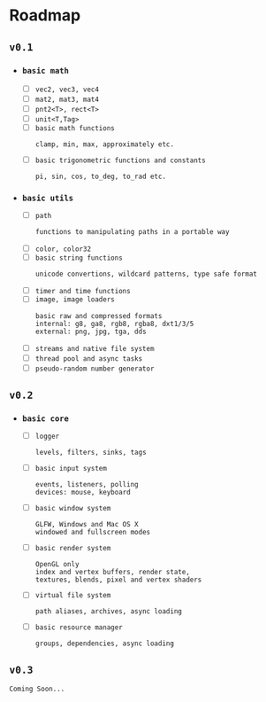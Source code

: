 # Roadmap

## `v0.1`

- ### `basic math`
  - [ ] `vec2, vec3, vec4`
  - [ ] `mat2, mat3, mat4`
  - [ ] `pnt2<T>, rect<T>`
  - [ ] `unit<T,Tag>`
  - [ ] `basic math functions`
    ```
    clamp, min, max, approximately etc.
    ```
  - [ ] `basic trigonometric functions and constants`
    ```
    pi, sin, cos, to_deg, to_rad etc.
    ```

- ### `basic utils`
  - [ ] `path`
    ```
    functions to manipulating paths in a portable way
    ```
  - [ ] `color, color32`
  - [ ] `basic string functions`
    ```
    unicode convertions, wildcard patterns, type safe format
    ```
  - [ ] `timer and time functions`
  - [ ] `image, image loaders`
    ```
    basic raw and compressed formats
    internal: g8, ga8, rgb8, rgba8, dxt1/3/5
    external: png, jpg, tga, dds
    ```
  - [ ] `streams and native file system`
  - [ ] `thread pool and async tasks`
  - [ ] `pseudo-random number generator`

## `v0.2`

- ### `basic core`
  - [ ] `logger`
    ```
    levels, filters, sinks, tags
    ```
  - [ ] `basic input system`
    ```
    events, listeners, polling
    devices: mouse, keyboard
    ```
  - [ ] `basic window system`
    ```
    GLFW, Windows and Mac OS X
    windowed and fullscreen modes
    ```
  - [ ] `basic render system`
    ```
    OpenGL only
    index and vertex buffers, render state,
    textures, blends, pixel and vertex shaders
    ```
  - [ ] `virtual file system`
    ```
    path aliases, archives, async loading
    ```
  - [ ] `basic resource manager`
    ```
    groups, dependencies, async loading
    ```

## `v0.3`

```
Coming Soon...
```
